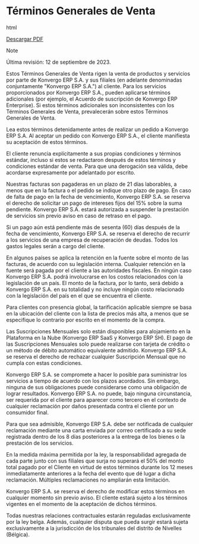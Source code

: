 # Términos Generales de Venta

<div class="only">

html

[Descargar
PDF](https://www.odoo.com/documentation/%7BCURRENT_BRANCH%7D/terms_of_sale_es.pdf)

</div>

> [!NOTE]
> Última revisión: 12 de septiembre de 2023.

Estos Términos Generales de Venta rigen la venta de productos y
servicios por parte de Konvergo ERP S.A. y sus filiales (en adelante denominadas
conjuntamente "Konvergo ERP S.A.") al cliente. Para los servicios proporcionados
por Konvergo ERP S.A., pueden aplicarse términos adicionales (por ejemplo, el
Acuerdo de suscripción de Konvergo ERP Enterprise). Si estos términos
adicionales son inconsistentes con los Términos Generales de Venta,
prevalecerán sobre estos Términos Generales de Venta.

Lea estos términos detenidamente antes de realizar un pedido a Konvergo ERP S.A.
Al aceptar un pedido con Konvergo ERP S.A., el cliente manifiesta su aceptación
de estos términos.

El cliente renuncia explícitamente a sus propias condiciones y términos
estándar, incluso si estos se redactaron después de estos términos y
condiciones estándar de venta. Para que una derogación sea válida, debe
acordarse expresamente por adelantado por escrito.

Nuestras facturas son pagaderas en un plazo de 21 días laborables, a
menos que en la factura o el pedido se indique otro plazo de pago. En
caso de falta de pago en la fecha de vencimiento, Konvergo ERP S.A. se reserva
el derecho de solicitar un pago de intereses fijos del 15% sobre la suma
pendiente. Konvergo ERP S.A. estará autorizada a suspender la prestación de
servicios sin previo aviso en caso de retraso en el pago.

Si un pago aún está pendiente más de sesenta (60) días después de la
fecha de vencimiento, Konvergo ERP S.A. se reserva el derecho de recurrir a los
servicios de una empresa de recuperación de deudas. Todos los gastos
legales serán a cargo del cliente.

En algunos países se aplica la retención en la fuente sobre el monto de
las facturas, de acuerdo con su legislación interna. Cualquier retención
en la fuente será pagada por el cliente a las autoridades fiscales. En
ningún caso Konvergo ERP S.A. podrá involucrarse en los costos relacionados con
la legislación de un país. El monto de la factura, por lo tanto, será
debido a Konvergo ERP S.A. en su totalidad y no incluye ningún costo relacionado
con la legislación del país en el que se encuentra el cliente.

Para clientes con presencia global, la tarificación aplicable siempre se
basa en la ubicación del cliente con la lista de precios más alta, a
menos que se especifique lo contrario por escrito en el momento de la
compra.

Las Suscripciones Mensuales solo están disponibles para alojamiento en
la Plataforma en la Nube (Konvergo ERP SaaS y Konvergo ERP SH). El pago de las
Suscripciones Mensuales solo puede realizarse con tarjeta de crédito o
un método de débito automático equivalente admitido. Konvergo ERP S.A. se
reserva el derecho de rechazar cualquier Suscripción Mensual que no
cumpla con estas condiciones.

Konvergo ERP S.A. se compromete a hacer lo posible para suministrar los
servicios a tiempo de acuerdo con los plazos acordados. Sin embargo,
ninguna de sus obligaciones puede considerarse como una obligación de
lograr resultados. Konvergo ERP S.A. no puede, bajo ninguna circunstancia, ser
requerida por el cliente para aparecer como tercero en el contexto de
cualquier reclamación por daños presentada contra el cliente por un
consumidor final.

Para que sea admisible, Konvergo ERP S.A. debe ser notificada de cualquier
reclamación mediante una carta enviada por correo certificado a su sede
registrada dentro de los 8 días posteriores a la entrega de los bienes o
la prestación de los servicios.

En la medida máxima permitida por la ley, la responsabilidad agregada de
cada parte junto con sus filiales que surja no superará el 50% del monto
total pagado por el Cliente en virtud de estos términos durante los 12
meses inmediatamente anteriores a la fecha del evento que dé lugar a
dicha reclamación. Múltiples reclamaciones no ampliarán esta limitación.

Konvergo ERP S.A. se reserva el derecho de modificar estos términos en cualquier
momento sin previo aviso. El cliente estará sujeto a los términos
vigentes en el momento de la aceptación de dichos términos.

Todas nuestras relaciones contractuales estarán reguladas exclusivamente
por la ley belga. Además, cualquier disputa que pueda surgir estará
sujeta exclusivamente a la jurisdicción de los tribunales del distrito
de Nivelles (Bélgica).
